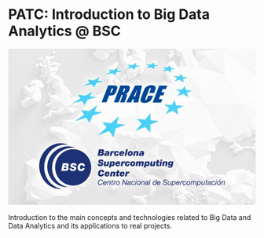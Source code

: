 # PATC: Introduction to Big Data Analytics @ BSC
<p align="center">
  <img src="images/banner.jpg">
</p>

Introduction to the main concepts and technologies related to Big Data and Data Analytics and its applications to real projects.

